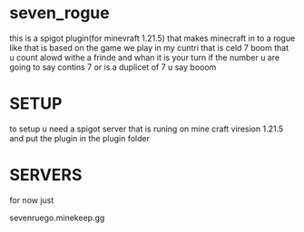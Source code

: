 # seven_rogue
this is a spigot plugin(for minevraft 1.21.5) that makes minecraft in to a rogue like that is based on the game we play in my cuntri that is celd 7 boom that u count alowd withe a frinde and whan it is your turn if the number u are going to say contins 7 or is a duplicet of 7 u say booom

# SETUP
to setup u need a spigot server that is runing on mine craft viresion 1.21.5 and put the plugin in the plugin folder

# SERVERS
for now just 

sevenruego.minekeep.gg
